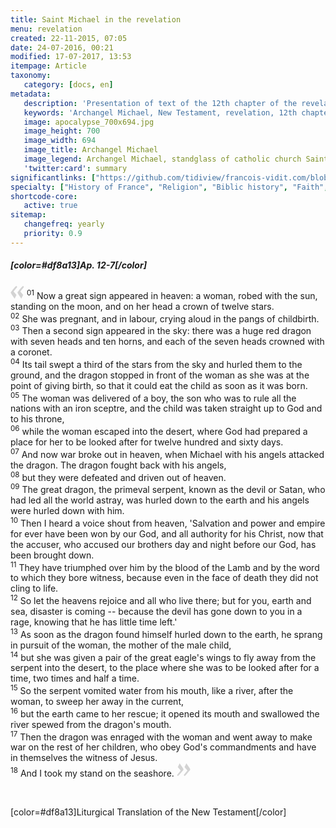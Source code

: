 ```yaml
---
title: Saint Michael in the revelation
menu: revelation
created: 22-11-2015, 07:05
date: 24-07-2016, 00:21
modified: 17-07-2017, 13:53
itempage: Article
taxonomy:
   category: [docs, en]
metadata:
   description: 'Presentation of text of the 12th chapter of the revelation, unique of the New Testament where appears the Archangel Michael (St. Michael) related to the history of the Mont Saint-Michel'
   keywords: 'Archangel Michael, New Testament, revelation, 12th chapter of the revelation, Mount Saint Michael, Mont-Saint-Michel, St. Michael'
   image: apocalypse_700x694.jpg
   image_height: 700
   image_width: 694
   image_title: Archangel Michael
   image_legend: Archangel Michael, standglass of catholic church Saint-Leu Saint-Gilles in paris
   'twitter:card': summary
significantlinks: ["https://github.com/tidiview/francois-vidit.com/blob/develop/user/sites/docs/pages/01.home/04.mont-saint-michel/arch-michel/01.nom/docs.en.md", "https://fr.wikipedia.org/wiki/Alphabet_phon%C3%A9tique_international", "https://fr.wikipedia.org/wiki/Michel_(archange)"]
specialty: ["History of France", "Religion", "Biblic history", "Faith", "New Testament", "Revelation", "Archangel Michael", "St. Michael", "Mont-Saint-Michel", "Mount Saint Michael"]
shortcode-core:
   active: true
sitemap:
   changefreq: yearly
   priority: 0.9
---
```


##### [color=#df8a13]Ap. 12-7[/color]

<span><svg xmlns="http://www.w3.org/2000/svg" width="22px" height="22px" viewBox="0 0 78 78" fill="lightgrey" opacity="1"><path d="M76.5 9.0009L57.0898 32.605c-.88226 1.10283-.88226 1.54397-.88226 1.76454 0 1.10286 1.76455 3.30857 2.8674 4.632l13.0167 14.99877L61.50123 74.9545 50.4727 59.51456c-2.87047-3.97028-10.80793-15.88413-10.80793-19.19267 0-1.76458.6617-2.4263 6.6171-9.7051C60.8395 12.74754 63.04522 10.98297 70.98575 3.0455L76.5 9.00092zm-38.16172 0L18.9281 32.605c-.88228 1.10283-.88228 1.54397-.88228 1.76454 0 1.10286 1.76457 3.30857 2.86742 4.632L33.92688 54.0003 23.3395 74.9545 12.30793 59.51456C9.44053 55.54428 1.5 43.63043 1.5 40.3219c0-1.76458.6617-2.4263 6.6171-9.7051C22.67475 12.74754 24.88043 10.98297 32.82097 3.0455l5.51732 5.9554z"/></svg></span>
<sup>01</sup> Now a great sign appeared in heaven: a woman, robed with the sun, standing on the moon, and on her head a crown of twelve stars.  
<sup>02</sup> She was pregnant, and in labour, crying aloud in the pangs of childbirth.  
<sup>03</sup> Then a second sign appeared in the sky: there was a huge red dragon with seven heads and ten horns, and each of the seven heads crowned with a coronet.  
<sup>04</sup> Its tail swept a third of the stars from the sky and hurled them to the ground, and the dragon stopped in front of the woman as she was at the point of giving birth, so that it could eat the child as soon as it was born.  
<sup>05</sup> The woman was delivered of a boy, the son who was to rule all the nations with an iron sceptre, and the child was taken straight up to God and to his throne,  
<sup>06</sup> while the woman escaped into the desert, where God had prepared a place for her to be looked after for twelve hundred and sixty days.  
<sup>07</sup> And now war broke out in heaven, when Michael with his angels attacked the dragon. The dragon fought back with his angels,  
<sup>08</sup> but they were defeated and driven out of heaven.  
<sup>09</sup> The great dragon, the primeval serpent, known as the devil or Satan, who had led all the world astray, was hurled down to the earth and his angels were hurled down with him.  
<sup>10</sup> Then I heard a voice shout from heaven, 'Salvation and power and empire for ever have been won by our God, and all authority for his Christ, now that the accuser, who accused our brothers day and night before our God, has been brought down.  
<sup>11</sup> They have triumphed over him by the blood of the Lamb and by the word to which they bore witness, because even in the face of death they did not cling to life.  
<sup>12</sup> So let the heavens rejoice and all who live there; but for you, earth and sea, disaster is coming -- because the devil has gone down to you in a rage, knowing that he has little time left.'  
<sup>13</sup> As soon as the dragon found himself hurled down to the earth, he sprang in pursuit of the woman, the mother of the male child,  
<sup>14</sup> but she was given a pair of the great eagle's wings to fly away from the serpent into the desert, to the place where she was to be looked after for a time, two times and half a time.  
<sup>15</sup> So the serpent vomited water from his mouth, like a river, after the woman, to sweep her away in the current,  
<sup>16</sup> but the earth came to her rescue; it opened its mouth and swallowed the river spewed from the dragon's mouth.  
<sup>17</sup> Then the dragon was enraged with the woman and went away to make war on the rest of her children, who obey God's commandments and have in themselves the witness of Jesus.  
<sup>18</sup> And I took my stand on the seashore. <span><svg xmlns="http://www.w3.org/2000/svg" width="22px" height="22px" viewBox="0 0 78 78" fill="lightgrey" opacity="1"><path d="M1.5 68.9991L20.9102 45.395c.88226-1.10283.88226-1.54397.88226-1.76454 0-1.10286-1.76455-3.30857-2.8674-4.632L5.90836 23.9997 16.49877 3.0455 27.5273 18.48544c2.87047 3.97028 10.80793 15.88413 10.80793 19.19267 0 1.76458-.6617 2.4263-6.6171 9.7051C17.1605 65.25246 14.95478 67.01703 7.01425 74.9545L1.5 68.99908zm38.16172 0L59.0719 45.395c.88228-1.10283.88228-1.54397.88228-1.76454 0-1.10286-1.76457-3.30857-2.86742-4.632L44.07312 23.9997 54.6605 3.0455l11.03157 15.43992C68.55947 22.45572 76.5 34.36957 76.5 37.6781c0 1.76458-.6617 2.4263-6.6171 9.7051C55.32526 65.25246 53.11957 67.01703 45.17904 74.9545l-5.51732-5.9554z"/></svg></span> 

<br>

[color=#df8a13]Liturgical Translation of the New Testament[/color]
